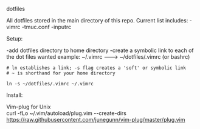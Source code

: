 dotfiles

All dotfiles stored in the main directory of this repo. Current list includes:
-vimrc
-tmuc.conf
-inputrc

Setup:

-add dotfiles directory to home directory
-create a symbolic link to each of the dot files wanted
example: ~/.vimrc ---> ~/dotfiles/.vimrc (or bashrc)

    # ln establishes a link; -s flag creates a 'soft' or symbolic link
    # ~ is shorthand for your home directory
    
    ln -s ~/dotfiles/.vimrc ~/.vimrc
    
Install: 

Vim-plug for Unix   
curl -fLo ~/.vim/autoload/plug.vim --create-dirs \
    https://raw.githubusercontent.com/junegunn/vim-plug/master/plug.vim


